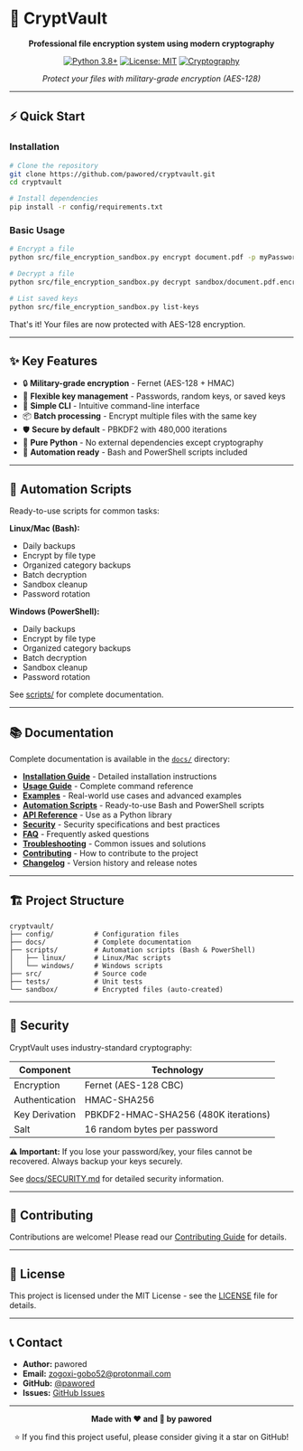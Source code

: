 # 🔐 CryptVault

<div align="center">

**Professional file encryption system using modern cryptography**

[![Python 3.8+](https://img.shields.io/badge/python-3.8+-blue.svg)](https://www.python.org/downloads/)
[![License: MIT](https://img.shields.io/badge/License-MIT-yellow.svg)](https://opensource.org/licenses/MIT)
[![Cryptography](https://img.shields.io/badge/cryptography-42.0.0+-green.svg)](https://cryptography.io/)

*Protect your files with military-grade encryption (AES-128)*

</div>

---

## ⚡ Quick Start

### Installation

```bash
# Clone the repository
git clone https://github.com/pawored/cryptvault.git
cd cryptvault

# Install dependencies
pip install -r config/requirements.txt
```

### Basic Usage

```bash
# Encrypt a file
python src/file_encryption_sandbox.py encrypt document.pdf -p myPassword123

# Decrypt a file
python src/file_encryption_sandbox.py decrypt sandbox/document.pdf.encrypted -p myPassword123

# List saved keys
python src/file_encryption_sandbox.py list-keys
```

That's it! Your files are now protected with AES-128 encryption.

---

## ✨ Key Features

- 🔒 **Military-grade encryption** - Fernet (AES-128 + HMAC)
- 🔑 **Flexible key management** - Passwords, random keys, or saved keys
- 🎯 **Simple CLI** - Intuitive command-line interface
- 📦 **Batch processing** - Encrypt multiple files with the same key
- 🛡️ **Secure by default** - PBKDF2 with 480,000 iterations
- 🐍 **Pure Python** - No external dependencies except cryptography
- 🤖 **Automation ready** - Bash and PowerShell scripts included

---

## 🤖 Automation Scripts

Ready-to-use scripts for common tasks:

**Linux/Mac (Bash):**
- Daily backups
- Encrypt by file type
- Organized category backups
- Batch decryption
- Sandbox cleanup
- Password rotation

**Windows (PowerShell):**
- Daily backups
- Encrypt by file type
- Organized category backups
- Batch decryption
- Sandbox cleanup
- Password rotation

See [scripts/](scripts/) for complete documentation.

---

## 📚 Documentation

Complete documentation is available in the [`docs/`](docs/) directory:

- **[Installation Guide](docs/INSTALLATION.md)** - Detailed installation instructions
- **[Usage Guide](docs/USAGE.md)** - Complete command reference
- **[Examples](docs/EXAMPLES.md)** - Real-world use cases and advanced examples
- **[Automation Scripts](scripts/)** - Ready-to-use Bash and PowerShell scripts
- **[API Reference](docs/API_REFERENCE.md)** - Use as a Python library
- **[Security](docs/SECURITY.md)** - Security specifications and best practices
- **[FAQ](docs/FAQ.md)** - Frequently asked questions
- **[Troubleshooting](docs/TROUBLESHOOTING.md)** - Common issues and solutions
- **[Contributing](docs/CONTRIBUTING.md)** - How to contribute to the project
- **[Changelog](docs/CHANGELOG.md)** - Version history and release notes

---

## 🏗️ Project Structure

```
cryptvault/
├── config/          # Configuration files
├── docs/            # Complete documentation
├── scripts/         # Automation scripts (Bash & PowerShell)
│   ├── linux/       # Linux/Mac scripts
│   └── windows/     # Windows scripts
├── src/             # Source code
├── tests/           # Unit tests
└── sandbox/         # Encrypted files (auto-created)
```

---

## 🔐 Security

CryptVault uses industry-standard cryptography:

| Component | Technology |
|-----------|------------|
| Encryption | Fernet (AES-128 CBC) |
| Authentication | HMAC-SHA256 |
| Key Derivation | PBKDF2-HMAC-SHA256 (480K iterations) |
| Salt | 16 random bytes per password |

**⚠️ Important:** If you lose your password/key, your files cannot be recovered. Always backup your keys securely.

See [docs/SECURITY.md](docs/SECURITY.md) for detailed security information.

---

## 🤝 Contributing

Contributions are welcome! Please read our [Contributing Guide](docs/CONTRIBUTING.md) for details.

---

## 📄 License

This project is licensed under the MIT License - see the [LICENSE](LICENSE) file for details.

---

## 📞 Contact

- **Author:** pawored
- **Email:** zogoxi-gobo52@protonmail.com
- **GitHub:** [@pawored](https://github.com/pawored)
- **Issues:** [GitHub Issues](https://github.com/pawored/cryptvault/issues)

---

<div align="center">

**Made with ❤️ and 🔐 by pawored**

⭐ If you find this project useful, please consider giving it a star on GitHub!

</div>
